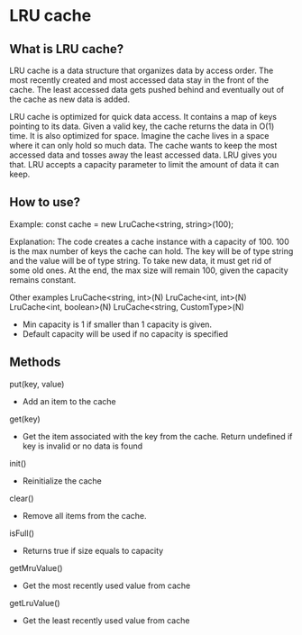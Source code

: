 # LRU cache

## What is LRU cache?
LRU cache is a data structure that organizes data by access order. The most recently created and most accessed data stay in the front of the cache. The least accessed data gets pushed behind and eventually out of the cache as new data is added.

LRU cache is optimized for quick data access. It contains a map of keys pointing to its data. Given a valid key, the cache returns the data in O(1) time. It is also optimized for space. Imagine the cache lives in a space where it can only hold so much data. The cache wants to keep the most accessed data and tosses away the least accessed data. LRU gives you that. LRU accepts a capacity parameter to limit the amount of data it can keep.

## How to use?
Example:
const cache = new LruCache<string, string>(100);

Explanation:
The code creates a cache instance with a capacity of 100. 100 is the max number of keys the cache can hold. The key will be of type string and the value will be of type string. To take new data, it must get rid of some old ones. At the end, the max size will remain 100, given the capacity remains constant.

Other examples
LruCache<string, int>(N)
LruCache<int, int>(N)
LruCache<int, boolean>(N)
LruCache<string, CustomType>(N)

* Min capacity is 1 if smaller than 1 capacity is given.
* Default capacity will be used if no capacity is specified

## Methods
put(key, value)
- Add an item to the cache

get(key)
- Get the item associated with the key from the cache. Return undefined if key is invalid or no data is found

init()
- Reinitialize the cache

clear()
- Remove all items from the cache.

isFull()
- Returns true if size equals to capacity

getMruValue()
- Get the most recently used value from cache

getLruValue()
- Get the least recently used value from cache



